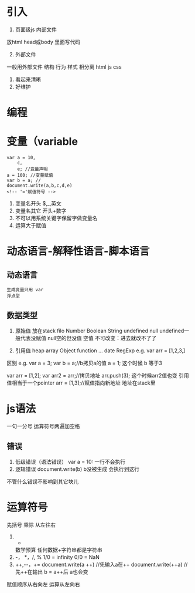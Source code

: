 # 引入
1. 页面级js 内部文件
<script type='text/javascript'>
</script>
放html head或body
里面写代码

2. 外部文件
<script type='text/javascript' src=““>
</script>

一般用外部文件
结构 行为 样式 相分离
html js  css
1. 看起来清晰
2. 好维护

# 编程


# 变量（variable
~~~
var a = 10,
    c,
    e; //变量声明
a = 100; //变量赋值
var b = a; //
document.write(a,b,c,d,e)
<!-- '='赋值符号 -->
~~~
1. 变量名开头 $,_,英文
2. 变量名其它 开头+数字
3. 不可以用系统关键字保留字做变量名
4. 运算大于赋值

# 动态语言-解释性语言-脚本语言
## 动态语言
    生成变量只用 var
    浮点型


## 数据类型
1. 原始值
放在stack filo
Number Boolean String undefined null
undefined一般代表没赋值
null空的但没值 空值
不可改变：进去就改不了了

2. 引用值
heap
array Object function ... date RegExp
e.g.
    var arr = [1,2,3,]

区别 e.g.
var a = 3;
var b = a;//b拷贝a的值
a = 1;
这个时候 b 等于3

var arr = [1,2];
var arr2 = arr;//拷贝地址
arr.push(3);
这个时候arr2值也变 引用值相当于一个pointer
arr = [1,3];//赋值指向新地址 地址在stack里

# js语法
一句一分号
运算符号两遍加空格
## 错误
1. 低级错误（语法错误）
var a = 10:
一行不会执行
2. 逻辑错误
document.write(b)
b没被生成 会执行到这行

不管什么错误不影响到其它块儿

# 运算符号
先括号
乘除
从左往右
1. +
    数学预算
    任何数据+字符串都是字符串
2. -， *，/, %
    1/0 = infinity
    0/0 = NaN
3. ++,--，+=
    document.write(a ++) //先输入a在++
    document.write(++a)  //先++在输出
    b = a++后
    a也会变

赋值顺序从右向左 运算从左向右















